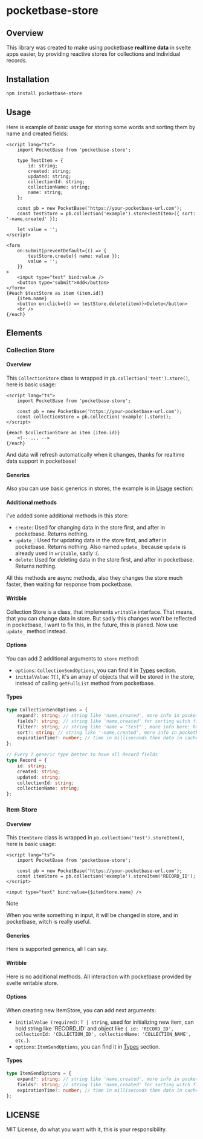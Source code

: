 # pocketbase-store

## Overview

This library was created to make using pocketbase **realtime data** in svelte apps easier, by providing reactive stores for collections and individual records.

## Installation

```bash
npm install pocketbase-store
```

## Usage

Here is example of basic usage for storing some words and sorting them by name and created fields:

```svelte
<script lang="ts">
	import PocketBase from 'pocketbase-store';

	type TestItem = {
		id: string;
		created: string;
		updated: string;
		collectionId: string;
		collectionName: string;
		name: string;
	};

	const pb = new PocketBase('https://your-pocketbase-url.com');
	const testStore = pb.collection('example').store<TestItem>({ sort: '-name,created' });

	let value = '';
</script>

<form
	on:submit|preventDefault={() => {
		testStore.create({ name: value });
		value = '';
	}}
>
	<input type="text" bind:value />
	<button type="submit">Add</button>
</form>
{#each $testStore as item (item.id)}
	{item.name}
	<button on:click={() => testStore.delete(item)}>Delete</button>
	<br />
{/each}
```

## Elements

### Collection Store

#### Overview

This `CollectionStore` class is wrapped in `pb.collection('test').store()`, here is basic usage:

```svelte
<script lang="ts">
	import PocketBase from 'pocketbase-store';

	const pb = new PocketBase('https://your-pocketbase-url.com');
	const collectionStore = pb.collection('example').store();
</script>

{#each $collectionStore as item (item.id)}
	<!-- ... -->
{/each}
```

And data will refresh automatically when it changes, thanks for realtime data support in pocketbase!

#### Generics

Also you can use basic generics in stores, the example is in [Usage](#usage) section:

#### Additional methods

I've added some additional methods in this store:

- `create`: Used for changing data in the store first, and after in pocketbase. Returns nothing.
- `update_`: Used for updating data in the store first, and after in pocketbase. Returns nothing. Also named `update_` because `update` is already used in `writable`, sadly :(.
- `delete`: Used for deleting data in the store first, and after in pocketbase. Returns nothing.

All this methods are async methods, also they changes the store much faster, then waiting for response from pocketbase.

#### Writible

Collection Store is a class, that implements `writable` interface. That means, that you can change data in store. But sadly this changes won't be reflected in pocketbase, I want to fix this, in the future, this is planed. Now use `update_` method instead.

#### Options

You can add 2 additional arguments to `store` method:

- `options`: `CollectionSendOptions`, you can find it in [Types](#types) section.
- `initialValue`: `T[]`, it's an array of objects that will be stored in the store, instead of calling `getFullList` method from pocketbase.

#### Types

```ts
type CollectionSendOptions = {
	expand?: string; // string like 'name,created', more info in pocketbase admin ui docs
	fields?: string; // string like 'name,created' for sorting witch fields to send
	filter?: string; // string like 'name = "test"', more info here: https://pocketbase.io/docs/api-rules-and-filters/
	sort?: string; // string like '-name,created', more info in pocketbase admin ui docs
	expirationTime?: number; // time in milliseconds then data in cache will be deleted (by default 4 seconds)
};

// Every T generic type better to have all Record fields
type Record = {
	id: string;
	created: string;
	updated: string;
	collectionId: string;
	collectionName: string;
};
```

### Item Store

#### Overview

This `ItemStore` class is wrapped in `pb.collection('test').storeItem()`, here is basic usage:

```svelte
<script lang="ts">
	import PocketBase from 'pocketbase-store';

	const pb = new PocketBase('https://your-pocketbase-url.com');
	const itemStore = pb.collection('example').storeItem('RECORD_ID');
</script>

<input type="text" bind:value={$itemStore.name} />
```

> [!NOTE]
> When you write something in input, it will be changed in store, and in pocketbase, witch is really useful.

#### Generics

Here is supported generics, all I can say.

#### Writible

Here is no additional methods. All interaction with pocketbase provided by svelte writable store.

#### Options

When creating new ItemStore, you can add next arguments:

- `initialValue (required)`: `T | string`, used for initializing new item, can hold string like 'RECORD_ID' and object like `{ id: 'RECORD_ID', collectionId: 'COLLECTION_ID', collectionName: 'COLLECTION_NAME', etc.}`.
- `options`: `ItemSendOptions`, you can find it in [Types](#types) section.

#### Types

```ts
type ItemSendOptions = {
	expand?: string; // string like 'name,created', more info in pocketbase admin ui docs
	fields?: string; // string like 'name,created' for sorting witch fields to send
	expirationTime?: number; // time in milliseconds then data in cache will be deleted (by default 4 seconds)
};
```

## LICENSE

MIT License, do what you want with it, this is your responsibility.
